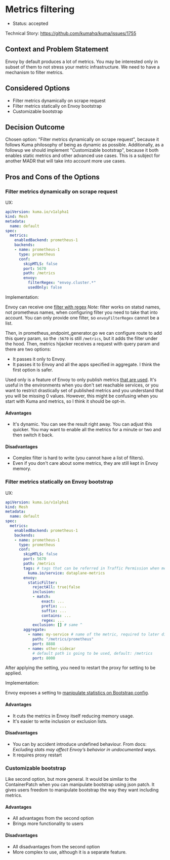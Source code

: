# Metrics filtering

* Status: accepted

Technical Story: https://github.com/kumahq/kuma/issues/1755

## Context and Problem Statement

Envoy by default produces a lot of metrics. You may be interested only in subset of them to not stress your metric infrastructure.
We need to have a mechanism to filter metrics.

## Considered Options

* Filter metrics dynamically on scrape request
* Filter metrics statically on Envoy bootstrap
* Customizable bootstrap

## Decision Outcome

Chosen option:
"Filter metrics dynamically on scrape request", because it follows Kuma philosophy of being as dynamic as possible.
Additionally, as a followup we should implement "Customizable bootstrap", because it both enables static metrics and other advanced use cases.
This is a subject for another MADR that will take into account more use cases.

## Pros and Cons of the Options

### Filter metrics dynamically on scrape request

UX:

```yaml
apiVersion: kuma.io/v1alpha1
kind: Mesh
metadata:
  name: default
spec:
  metrics:
    enabledBackend: prometheus-1
    backends:
    - name: prometheus-1
      type: prometheus
      conf:
        skipMTLS: false
        port: 5670
        path: /metrics
        envoy:
          filterRegex: "envoy.cluster.*"
          usedOnly: false
```

Implementation:

Envoy can receive one [filter with regex](https://www.envoyproxy.io/docs/envoy/latest/operations/admin#get--stats?filter=regex)
_Note:_ filter works on statsd names, not prometheus names, when configuring filter you need to take that into account. 
You can only provide one filter, so `envoyFilterRegex` cannot be a list.

Then, in prometheus_endpoint_generator.go we can configure route to add this query param, so the `:5670` is still `/metrics`, but it adds the filter under the hood.
Then, metrics hijacker receives a request with query param and there are two options:
* It passes it only to Envoy.
* It passes it to Envoy and all the apps specified in aggregate.
I think the first option is safer.

Used only is a feature of Envoy to only publish metrics [that are used](https://www.envoyproxy.io/docs/envoy/latest/operations/admin#get--stats?usedonly).
It's useful in the environments when you don't set reachable services,
or you want to restrict drastically set of published metrics and you understand that you will be missing 0 values.
However, this might be confusing when you start with Kuma and metrics, so I think it should be opt-in.

#### Advantages
* It's dynamic. You can see the result right away.
  You can adjust this quicker.
  You may want to enable all the metrics for a minute or two and then switch it back.

#### Disadvantages
* Complex filter is hard to write (you cannot have a list of filters).
* Even if you don't care about some metrics, they are still kept in Envoy memory.

### Filter metrics statically on Envoy bootstrap

UX:

```yaml
apiVersion: kuma.io/v1alpha1
kind: Mesh
metadata:
  name: default
spec:
  metrics:
    enabledBackend: prometheus-1
    backends:
    - name: prometheus-1
      type: prometheus
      conf:
        skipMTLS: false
        port: 5670
        path: /metrics
        tags: # tags that can be referred in Traffic Permission when metrics are secured by mTLS 
          kuma.io/service: dataplane-metrics
        envoy:
          staticFilter:
            rejectAll: true|false
            inclusion:
            - match:
                exact: ...
                prefix: ...
                suffix: ...
                contains: ...
                regex: ...
            exclusion: [] # same ^
        aggregate:
          - name: my-service # name of the metric, required to later disable/override with pod annotations 
            path: "/metrics/prometheus"
            port: 8888
          - name: other-sidecar
            # default path is going to be used, default: /metrics
            port: 8000
```

After applying the setting, you need to restart the proxy for setting to be applied.

Implementation:

Envoy exposes a setting to [manipulate statistics on Bootstrap config](https://www.envoyproxy.io/docs/envoy/latest/api-v3/config/metrics/v3/stats.proto#envoy-v3-api-msg-config-metrics-v3-statsconfig).

#### Advantages
* It cuts the metrics in Envoy itself reducing memory usage.
* It's easier to write inclusion or exclusion lists.

#### Disadvantages
* You can by accident introduce undefined behaviour.
  From docs: _Excluding stats may affect Envoy’s behavior in undocumented ways._
* It requires proxy restart

### Customizable bootstrap

Like second option, but more general. It would be similar to the ContainerPatch when you can manipulate bootstrap using json patch.
It gives users freedom to manipulate bootstrap the way they want including metrics.

#### Advantages
* All advantages from the second option
* Brings more functionality to users

#### Disadvantages
* All disadvantages from the second option
* More complex to use, although it is a separate feature.
